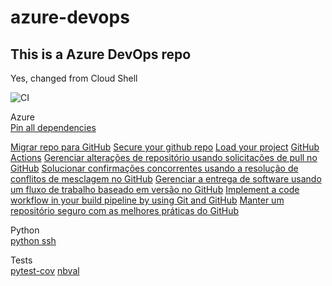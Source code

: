 # azure-devops

## This is a Azure DevOps repo

Yes, changed from Cloud Shell

![CI](https://github.com/llrocha/azure-devops/workflows/CI/badge.svg)

Azure<br>
[Pin all dependencies](https://www.promptworks.com/blog/pin-all-dependencies/)
[](https://www.promptworks.com/blog/pin-all-dependencies/)

[Migrar repo para GitHub](https://docs.microsoft.com/pt-br/learn/modules/migrate-repository-github/3-migrate-your-repository-to-github)
[Secure your github repo](https://docs.microsoft.com/pt-br/learn/modules/maintain-secure-repository-github/?WT.mc_id=udacity_learn-wwl&source=learn)
[Load your project](https://docs.microsoft.com/pt-br/learn/modules/upload-project-github/?WT.mc_id=udacity_learn-wwl&source=learn)
[GitHub Actions](https://docs.microsoft.com/pt-br/learn/modules/github-actions-ci/?WT.mc_id=udacity_learn-wwl)
[Gerenciar alterações de repositório usando solicitações de pull no GitHub](https://docs.microsoft.com/pt-br/learn/modules/manage-changes-pull-requests-github/?WT.mc_id=udacity_learn-wwl)
[Solucionar confirmações concorrentes usando a resolução de conflitos de mesclagem no GitHub](https://docs.microsoft.com/pt-br/learn/modules/resolve-merge-conflicts-github/?WT.mc_id=udacity_learn-wwl)
[Gerenciar a entrega de software usando um fluxo de trabalho baseado em versão no GitHub](https://docs.microsoft.com/pt-br/learn/modules/release-based-workflow-github/?WT.mc_id=udacity_learn-wwl)
[Implement a code workflow in your build pipeline by using Git and GitHub](https://docs.microsoft.com/pt-br/learn/modules/implement-code-workflow/?WT.mc_id=udacity_learn-wwl)
[Manter um repositório seguro com as melhores práticas do GitHub](https://docs.microsoft.com/pt-br/learn/modules/maintain-secure-repository-github/?WT.mc_id=udacity_learn-wwl)

Python<br>
[python ssh](https://www.devdungeon.com/content/python-ssh-tutorial)


Tests<br>
[pytest-cov](https://pypi.org/project/pytest-cov/)
[nbval](https://pypi.org/project/nbval/)

